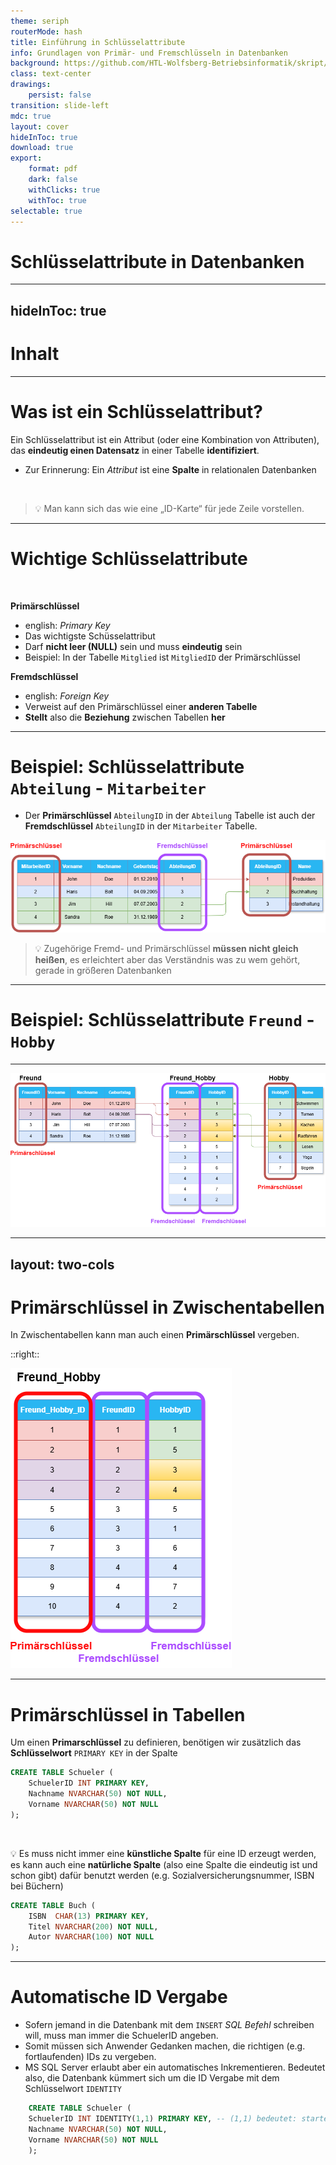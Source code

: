 ```yaml
---
theme: seriph
routerMode: hash
title: Einführung in Schlüsselattribute
info: Grundlagen von Primär- und Fremschlüsseln in Datenbanken
background: https://github.com/HTL-Wolfsberg-Betriebsinformatik/skript/blob/main/slides/content/slides/background-cover-16-9.webp?raw=true
class: text-center
drawings:
    persist: false
transition: slide-left
mdc: true
layout: cover
hideInToc: true
download: true
export:
    format: pdf
    dark: false
    withClicks: true
    withToc: true
selectable: true
---
```


# Schlüsselattribute in Datenbanken

---
hideInToc: true
---

# Inhalt

<Toc minDepth="1" maxDepth="1" />

---

# Was ist ein Schlüsselattribut?

Ein Schlüsselattribut ist ein Attribut (oder eine Kombination von Attributen), das **eindeutig einen Datensatz** in einer Tabelle **identifiziert**.

- Zur Erinnerung: Ein *Attribut* ist eine **Spalte** in relationalen Datenbanken

<br>

> 💡 Man kann sich das wie eine „ID-Karte“ für jede Zeile vorstellen.

---

# Wichtige Schlüsselattribute

<br>

**Primärschlüssel**
- english: *Primary Key*
- Das wichtigste Schüsselattribut
- Darf **nicht leer (NULL)** sein und muss **eindeutig** sein
- Beispiel: In der Tabelle `Mitglied` ist `MitgliedID` der Primärschlüssel

**Fremdschlüssel**
- english: *Foreign Key*
- Verweist auf den Primärschlüssel einer **anderen Tabelle**
- **Stellt** also die **Beziehung** zwischen Tabellen **her** 

---

# Beispiel: Schlüsselattribute `Abteilung` - `Mitarbeiter`

- Der **Primärschlüssel** `AbteilungID` in der `Abteilung` Tabelle ist auch der **Fremdschlüssel** `AbteilungID` in der `Mitarbeiter` Tabelle.

![Beispiel Primär- und Fremdschlüssel Abteilung-Mitarbeiter](./assets/relation-employee-department-connected-key-attributes.drawio.png)


> 💡 Zugehörige Fremd- und Primärschlüssel **müssen nicht gleich heißen**, es erleichtert aber das Verständnis was zu wem gehört, gerade in größeren Datenbanken

---

# Beispiel: Schlüsselattribute `Freund` - `Hobby`
***

![Beispiel Primär- und Fremdschlüssel Freund-Hobby](./assets/relation-friends-correct-connected-key-attributes.drawio.png)

---
layout: two-cols
---
# Primärschlüssel in Zwischentabellen

In Zwischentabellen kann man auch einen **Primärschlüssel** vergeben.

::right::

![Beispiel Primärschlüssel in Frund-Hobby](./assets/relation-friend-hobby-key-attributes.drawio.png)

---

# Primärschlüssel in Tabellen

Um einen **Primarschlüssel** zu definieren, benötigen wir zusätzlich das **Schlüsselwort** `PRIMARY KEY` in der Spalte

```sql
CREATE TABLE Schueler (
    SchuelerID INT PRIMARY KEY,
    Nachname NVARCHAR(50) NOT NULL,
    Vorname NVARCHAR(50) NOT NULL
);
```

<br>

💡 Es muss nicht immer eine **künstliche Spalte** für eine ID erzeugt werden, es kann auch eine **natürliche Spalte** (also eine Spalte die eindeutig ist und schon gibt) dafür benutzt werden (e.g. Sozialversicherungsnummer, ISBN bei Büchern)

```sql
CREATE TABLE Buch (
    ISBN  CHAR(13) PRIMARY KEY,
    Titel NVARCHAR(200) NOT NULL,
    Autor NVARCHAR(100) NOT NULL
);
```

---

# Automatische ID Vergabe

- Sofern jemand in die Datenbank mit dem `INSERT` *SQL Befehl* schreiben will, muss man immer die SchuelerID angeben.
- Somit müssen sich Anwender Gedanken machen, die richtigen (e.g. fortlaufenden) IDs zu vergeben.
- MS SQL Server erlaubt aber ein automatisches Inkrementieren. Bedeutet also, die Datenbank kümmert sich um die ID Vergabe mit dem Schlüsselwort `IDENTITY`

```sql
    CREATE TABLE Schueler (
    SchuelerID INT IDENTITY(1,1) PRIMARY KEY, -- (1,1) bedeutet: startet bei 1, Schrittweite 1
    Nachname NVARCHAR(50) NOT NULL,
    Vorname NVARCHAR(50) NOT NULL
    );
```


